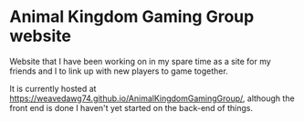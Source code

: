 # Animal Kingdom Gaming Group website

Website that I have been working on in my spare time as a site for my friends and I to link up with new players to game together. 

It is currently hosted at https://weavedawg74.github.io/AnimalKingdomGamingGroup/, although the front end is done I haven't yet started on the back-end of things.
